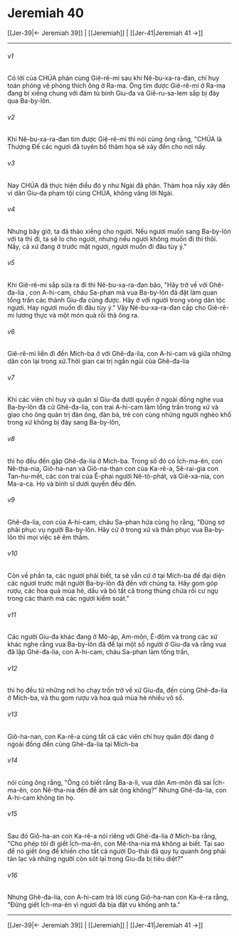 # Jeremiah 40

[[Jer-39|← Jeremiah 39]] | [[Jeremiah]] | [[Jer-41|Jeremiah 41 →]]
***



###### v1 
Có lời của CHÚA phán cùng Giê-rê-mi sau khi Nê-bu-xa-ra-đan, chỉ huy toán phòng vệ phóng thích ông ở Ra-ma. Ông tìm được Giê-rê-mi ở Ra-ma đang bị xiềng chung với đám tù binh Giu-đa và Giê-ru-sa-lem sắp bị đày qua Ba-by-lôn. 

###### v2 
Khi Nê-bu-xa-ra-đan tìm được Giê-rê-mi thì nói cùng ông rằng, "CHÚA là Thượng Đế các ngươi đã tuyên bố thảm họa sẽ xảy đến cho nơi nầy. 

###### v3 
Nay CHÚA đã thực hiện điều đó y như Ngài đã phán. Thảm họa nầy xảy đến vì dân Giu-đa phạm tội cùng CHÚA, không vâng lời Ngài. 

###### v4 
Nhưng bây giờ, ta đã tháo xiềng cho ngươi. Nếu ngươi muốn sang Ba-by-lôn với ta thì đi, ta sẽ lo cho ngươi, nhưng nếu ngươi không muốn đi thì thôi. Nầy, cả xứ đang ở trước mặt ngươi, ngươi muốn đi đâu tùy ý." 

###### v5 
Khi Giê-rê-mi sắp sửa ra đi thì Nê-bu-xa-ra-đan bảo, "Hãy trở về với Ghê-đa-lia , con A-hi-cam, cháu Sa-phan mà vua Ba-by-lôn đã đặt làm quan tổng trấn các thành Giu-đa cũng được. Hãy ở với người trong vòng dân tộc ngươi. Hay ngươi muốn đi đâu tùy ý." Vậy Nê-bu-xa-ra-đan cấp cho Giê-rê-mi lương thực và một món quà rồi thả ông ra. 

###### v6 
Giê-rê-mi liền đi đến Mích-ba ở với Ghê-đa-lia, con A-hi-cam và giữa những dân còn lại trong xứ.Thời gian cai trị ngắn ngủi của Ghê-đa-lia 

###### v7 
Khi các viên chỉ huy và quân sĩ Giu-đa dưới quyền ở ngoài đồng nghe vua Ba-by-lôn đã cử Ghê-đa-lia, con trai A-hi-cam làm tổng trấn trong xứ và giao cho ông quản trị đàn ông, đàn bà, trẻ con cùng những người nghèo khổ trong xứ không bị đày sang Ba-by-lôn, 

###### v8 
thì họ đều đến gặp Ghê-đa-lia ở Mích-ba. Trong số đó có Ích-ma-ên, con Nê-tha-nia, Giô-ha-nan và Giô-na-than con của Ka-rê-a, Sê-rai-gia con Tan-hu-mết, các con trai của Ê-phai người Nê-tô-phát, và Giê-xa-nia, con Ma-a-ca. Họ và binh sĩ dưới quyền đều đến. 

###### v9 
Ghê-đa-lia, con của A-hi-cam, cháu Sa-phan hứa cùng họ rằng, "Đừng sợ phải phục vụ người Ba-by-lôn. Hãy cứ ở trong xứ và thần phục vua Ba-by-lôn thì mọi việc sẽ êm thấm. 

###### v10 
Còn về phần ta, các ngươi phải biết, ta sẽ vẫn cứ ở tại Mích-ba để đại diện các ngươi trước mặt người Ba-by-lôn đã đến với chúng ta. Hãy gom góp rượu, các hoa quả mùa hè, dầu và bỏ tất cả trong thùng chứa rồi cư ngụ trong các thành mà các ngươi kiểm soát." 

###### v11 
Các người Giu-đa khác đang ở Mô-áp, Am-môn, Ê-đôm và trong các xứ khác nghe rằng vua Ba-by-lôn đã để lại một số người ở Giu-đa và rằng vua đã lập Ghê-đa-lia, con A-hi-cam, cháu Sa-phan làm tổng trấn, 

###### v12 
thì họ đều từ những nơi họ chạy trốn trở về xứ Giu-đa, đến cùng Ghê-đa-lia ở Mích-ba, và thu gom rượu và hoa quả mùa hè nhiều vô số. 

###### v13 
Giô-ha-nan, con Ka-rê-a cùng tất cả các viên chỉ huy quân đội đang ở ngoài đồng đến cùng Ghê-đa-lia tại Mích-ba 

###### v14 
nói cùng ông rằng, "Ông có biết rằng Ba-a-li, vua dân Am-môn đã sai Ích-ma-ên, con Nê-tha-nia đến để ám sát ông không?" Nhưng Ghê-đa-lia, con A-hi-cam không tin họ. 

###### v15 
Sau đó Giô-ha-an con Ka-rê-a nói riêng với Ghê-đa-lia ở Mích-ba rằng, "Cho phép tôi đi giết Ích-ma-ên, con Mê-tha-nia mà không ai biết. Tại sao để nó giết ông để khiến cho tất cả người Do-thái đã quy tụ quanh ông phải tản lạc và những người còn sót lại trong Giu-đa bị tiêu diệt?" 

###### v16 
Nhưng Ghê-đa-lia, con A-hi-cam trả lời cùng Giô-ha-nan con Ka-ê-ra rằng, "Đừng giết Ích-ma-ên vì ngươi đã bịa đặt vu khống anh ta."

***
[[Jer-39|← Jeremiah 39]] | [[Jeremiah]] | [[Jer-41|Jeremiah 41 →]]
